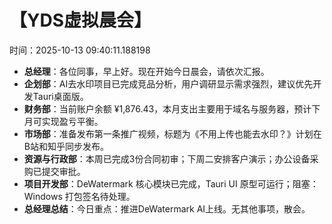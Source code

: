 # 【YDS虚拟晨会】

时间：2025-10-13 09:40:11.188198
- **总经理**：各位同事，早上好。现在开始今日晨会，请依次汇报。
- **企划部**：AI去水印项目已完成竞品分析，用户调研显示需求强烈，建议优先开发Tauri桌面版。
- **财务部**：当前账户余额 ¥1,876.43，本月支出主要用于域名与服务器，预计下月可实现盈亏平衡。
- **市场部**：准备发布第一条推广视频，标题为《不用上传也能去水印？》计划在B站和知乎同步发布。
- **资源与行政部**：本周已完成3份合同初审；下周二安排客户演示；办公设备采购已提交审批。
- **项目开发部**：DeWatermark 核心模块已完成，Tauri UI 原型可运行；阻塞：Windows 打包签名待处理。
- **总经理总结**：今日重点：推进DeWatermark AI上线。无其他事项，散会。
